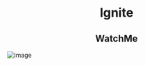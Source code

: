 <h1 align="center"> Ignite </h1>
<h2 align="center">WatchMe </h2>


![image](https://user-images.githubusercontent.com/82004348/126047471-7639409a-3ff5-43a0-9119-74ace941af10.png)

